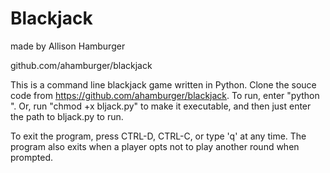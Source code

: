 Blackjack
=========
made by Allison Hamburger

github.com/ahamburger/blackjack

This is a command line blackjack game written in Python. Clone the souce code from https://github.com/ahamburger/blackjack. To run, enter "python <path to bljack.py>". Or, run "chmod +x bljack.py" to make it executable, and then just enter the path to bljack.py to run.

To exit the program, press CTRL-D, CTRL-C, or type 'q' at any time. The program also exits when a player opts not to play another round when prompted.